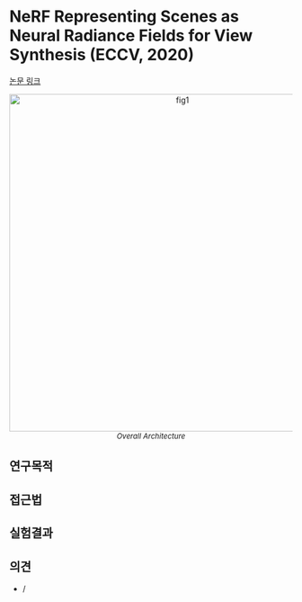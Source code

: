 # NeRF Representing Scenes as Neural Radiance Fields for View Synthesis (ECCV, 2020)

[논문 링크](https://arxiv.org/abs/2003.08934)

<p align="center">
    <img width="600" alt='fig1' src="./img/04_02_01.png?raw=true"></br>
    <em><font size=2>Overall Architecture</font></em>
</p>

## 연구목적

## 접근법

## 실험결과

## 의견
- /